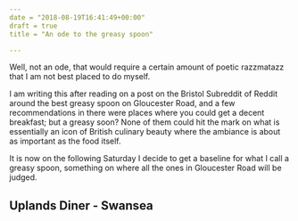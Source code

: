 ```yaml
---
date = "2018-08-19T16:41:49+00:00"
draft = true
title = "An ode to the greasy spoon"

---
```

Well, not an ode, that would require a certain amount of poetic razzmatazz that I am not best placed to do myself.  

I am writing this after reading on a post on the Bristol Subreddit of Reddit around the best greasy spoon on Gloucester Road, and a few recommendations in there were places where you could get a decent breakfast; but a greasy soon? None of them could hit the mark on what is essentially an icon of British culinary beauty where the ambiance is about as important as the food itself.   

It is now on the following Saturday I decide to get a baseline for what I call a greasy spoon, something on where all the ones in Gloucester Road will be judged.  

## Uplands Diner - Swansea